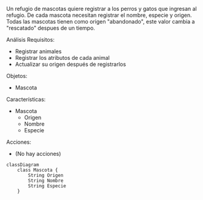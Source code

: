 Un refugio de mascotas quiere registrar a los perros y gatos
que ingresan al refugio.
De cada mascota necesitan registrar el nombre, especie y origen.
Todas las mascotas tienen como origen "abandonado", este valor 
cambia a "rescatado" despues de un tiempo.

Análisis
Requisitos:
- Registrar animales
- Registrar los atributos de cada animal
- Actualizar su origen después de registrarlos

Objetos:
- Mascota

Características:
- Mascota
    - Origen
    - Nombre
    - Especie

Acciones:
- (No hay acciones)

```mermaid	
classDiagram
    class Mascota {
        String Origen
        String Nombre
        String Especie
    }
```